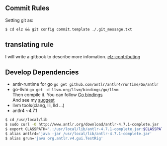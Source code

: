 ## Commit Rules

Setting git as:

```
$ cd elz && git config commit.template ./.git_message.txt
```

## translating rule
I will write a gitbook to describe more infomation.
[elz-contributing](https://www.gitbook.com/book/dannypsnl/elz-contributing/welcome)

## Develop Dependencies
- antlr-runtime for go
`go get github.com/antlr/antlr4/runtime/Go/antlr`
- go-llvm
`go get -d llvm.org/llvm/bindings/go/llvm`<br>
Then compile it. You can follow [Go bindings](http://llvm.org/svn/llvm-project/llvm/trunk/bindings/go/README.txt)<br>
And see my [suggest](http://routedan.blogspot.com/2017/12/go-binding-llvm.html)
- llvm tools(clang, lli, lld ...)
- antlr4 ~4.7.1
```bash
$ cd /usr/local/lib
$ sudo curl -O http://www.antlr.org/download/antlr-4.7.1-complete.jar
$ export CLASSPATH=".:/usr/local/lib/antlr-4.7.1-complete.jar:$CLASSPATH"
$ alias antlr4='java -jar /usr/local/lib/antlr-4.7.1-complete.jar'
$ alias grun='java org.antlr.v4.gui.TestRig'
```

